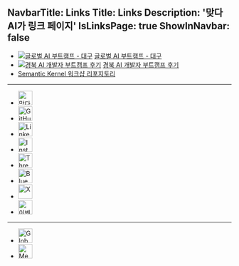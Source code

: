 NavbarTitle: Links
Title: Links
Description: '맞다AI가 링크 페이지'
IsLinksPage: true
ShowInNavbar: false
---

<!-- {{ LINKS }} -->

- [![글로벌 AI 부트캠프 - 대구](https://secure.meetupstatic.com/photos/event/2/7/f/a/600_525310234.webp?w=750)](https://www.meetup.com/global-ai-daegu/events/305181250)
  [글로벌 AI 부트캠프 - 대구](https://www.meetup.com/global-ai-daegu/events/305181250)
- [![경북 AI 개발자 부트캠프 후기](/images/posts/2025/02/gyeongbuk-ai-developer-bootcamp-retro-00.jpg)](https://matdaaiga.kr/2025/02/21/gyeongbuk-ai-devleoper-bootcamp-retro)
  [경북 AI 개발자 부트캠프 후기](https://matdaaiga.kr/2025/02/21/gyeongbuk-ai-devleoper-bootcamp-retro)
- [Semantic Kernel 워크샵 리포지토리](https://github.com/matdaaiga-kr/semantic-kernel-workshop)

<!-- {{ LINKS }} -->

---

<!-- 👇👇👇 DO NOT MODIFY BELOW 👇👇👇 -->

- [<img height="32" width="32" src="/icons/matdaaiga.svg" alt="맞다AI가" />](https://matdaaiga.kr)
- [<img height="32" width="32" src="https://cdn.simpleicons.org/github" alt="GitHub" />](https://github.com/matdaaiga-kr)
- [<img height="32" width="32" src="/icons/linkedin.svg" alt="LinkedIn" />](https://linkedin.com/company/matdaaiga)
- [<img height="32" width="32" src="https://cdn.simpleicons.org/instagram" alt="Instagram" />](https://instagram.com/matdaaiga)
- [<img height="32" width="32" src="https://cdn.simpleicons.org/threads" alt="Threads" />](https://threads.net/@matdaaiga)
- [<img height="32" width="32" src="https://cdn.simpleicons.org/bluesky" alt="BlueSky" />](https://bsky.app/profile/matdaaiga.kr)
- [<img height="32" width="32" src="https://cdn.simpleicons.org/x" alt="X" />](https://x.com/matdaaiga)
- [<img height="32" width="32" src="/icons/eventus.png" alt="이벤터스" />](https://event-us.kr/matdaaiga/event)

---

- [<img height="32" src="/icons/globalai.svg" alt="Global AI 대구 챕터" />](https://globalai.community/chapters/daegu)
- [<img height="32" width="32" src="https://cdn.simpleicons.org/meetup" alt="MeetUp" />](https://www.meetup.com/global-ai-daegu)

<!-- 👆👆👆 DO NOT MODIFY ABOVE 👆👆👆 -->
